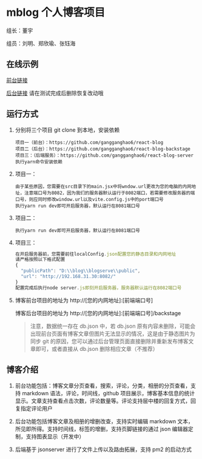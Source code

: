 # mblog 个人博客项目

组长：董宇

组员：刘明、郑欣瑜、张钰海

## 在线示例

[前台链接](http://39.105.105.42:8081/)

[后台链接](http://39.105.105.42:8081/backstage/) 请在测试完成后删除恢复改动哦

## 运行方式

1. 分别将三个项目 git clone 到本地，安装依赖

   ```
   项目一（前台）：https://github.com/gangganghao6/react-blog
   项目二（后台）：https://github.com/gangganghao6/react-blog-backstage
   项目三：（后端服务）：https://github.com/gangganghao6/react-blog-server
   执行yarn命令安装依赖
   ```

2. 项目一：

   ```
   由于某些原因，您需要在src目录下的main.jsx中将wndow.url更改为您的电脑的内网地址，注意端口号为8082，因为我们的服务器默认运行于8082端口，若需要修改服务器的端口号，则应同时修改window.url以及vite.config.js中的port端口号
   执行yarn run dev即可开启服务器，默认运行在8081端口号
   ```

3. 项目二：

   ```
   执行yarn run dev即可开启服务器，默认运行在8081端口号
   ```

4. 项目三：

   ```js
   在开启服务器前，您需要前往localConfig.json配置您的静态目录和内网地址
   请严格按照以下格式配置
   {
     "publicPath": "D:\\blog\\blogserve\\public",
     "url": "http://192.168.31.30:8082/"
   }
   配置完成后执行node server.js即刻开启服务器，服务器默认运行在8082端口号
   ```

5. 博客前台项目的地址为 http://[您的内网地址]:[前端端口号]

   博客后台项目的地址为 http://[您的内网地址]:[前端端口号]/backstage

   > 注意，数据统一存在 db.json 中，若 db.json 原有内容未删除，可能会出现前台页面有博客文章但图片无法显示的情况，这是由于静态图片为同步 git 的原因，您可以通过后台管理页面直接删除并重新发布博客文章即可，或者直接从 db.json 删除相应文章（不推荐）

## 博客介绍

1. 前台功能包括：博客文章分页查看，搜索，评论，分类，相册的分页查看，支持 markdown 语法，评论，时间线，github 项目展示，博客基本信息的统计显示。文章支持查看点击次数，评论数量等。评论支持层中楼的回复方式，回复指定评论用户

2. 后台功能包括博客文章及相册的增删改查，支持实时编辑 markdown 文本，所见即所得。支持时间线，标签的增删，支持页脚链接的通过 json 编辑器定制，支持图表显示（开发中）
3. 后端基于 jsonserver 进行了文件上传以及路由拓展，支持 pm2 的启动方式
